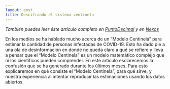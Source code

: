 ```yaml
---
layout: post
title: Descifrando el sistema centinela
---
```

<em>También puedes leer éste artículo completo en [PuntoDecimal](https://puntodecimal.mx/ciencia/descifrando-el-modelo-centinela) y en [Nexos](https://datos.nexos.com.mx/?p=1520)</em>

En los medios se ha hablado mucho acerca de un “Modelo Centinela” para estimar la cantidad de personas infectadas de COVID-19. Esto ha dado pie a una ola de desinformación en donde no queda claro a qué se refiere y lleva a pensar que el “Modelo Centinela” es un modelo matemático complejo que ni los científicos pueden comprender. En este artículo esclarecemos la confusión que se ha generado durante los últimos meses. Para esto explicaremos en qué consiste el “Modelo Centinela”, para qué sirve, y nuestra experiencia al intentar reproducir las estimaciones usando los datos abiertos.  


